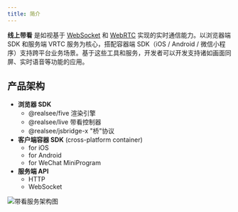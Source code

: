 ```yaml
---
title: 简介
---
```


**线上带看** 是如视基于 [WebSocket](https://developer.mozilla.org/zh-CN/docs/Web/API/WebSocket) 和 [WebRTC](https://webrtc.org/) 实现的实时通信能力。以浏览器端 SDK 和服务端 VRTC 服务为核心，搭配容器端 SDK（iOS / Android / 微信小程序）支持跨平台业务场景。基于这些工具和服务，开发者可以开发支持诸如画面同屏、实时语音等功能的应用。


## 产品架构

- **浏览器 SDK**
    - @realsee/five 渲染引擎
    - @realsee/live 带看控制器
    - @realsee/jsbridge-x "桥"协议
- **客户端容器 SDK** (cross-platform container)
    - for iOS
    - for Android
    - for WeChat MiniProgram
- **服务端 API**
    - HTTP
    - WebSocket

![带看服务架构图](../../assets/live/live_infra.png)



